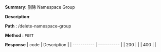 **Summary**: 删除 Namespace Group

**Description**:

**Path** : /delete-namespace-group

**Method** : `POST`

**Response**
| code      | Description |
| ----------- | ----------- |
|  200   |       |
|  400   |       |

